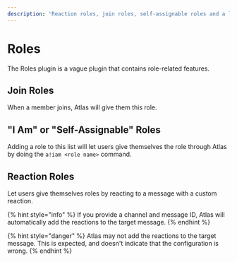 ```yaml
---
description: 'Reaction roles, join roles, self-assignable roles and a lot more.'
---
```


# Roles

The Roles plugin is a vague plugin that contains role-related features.

## Join Roles

When a member joins, Atlas will give them this role.

## "I Am" or "Self-Assignable" Roles

Adding a role to this list will let users give themselves the role through Atlas by doing the `a!iam <role name>` command.

## Reaction Roles

Let users give themselves roles by reacting to a message with a custom reaction.

{% hint style="info" %}
If you provide a channel and message ID, Atlas will automatically add the reactions to the target message.
{% endhint %}

{% hint style="danger" %}
Atlas may not add the reactions to the target message. This is expected, and doesn't indicate that the configuration is wrong.
{% endhint %}

